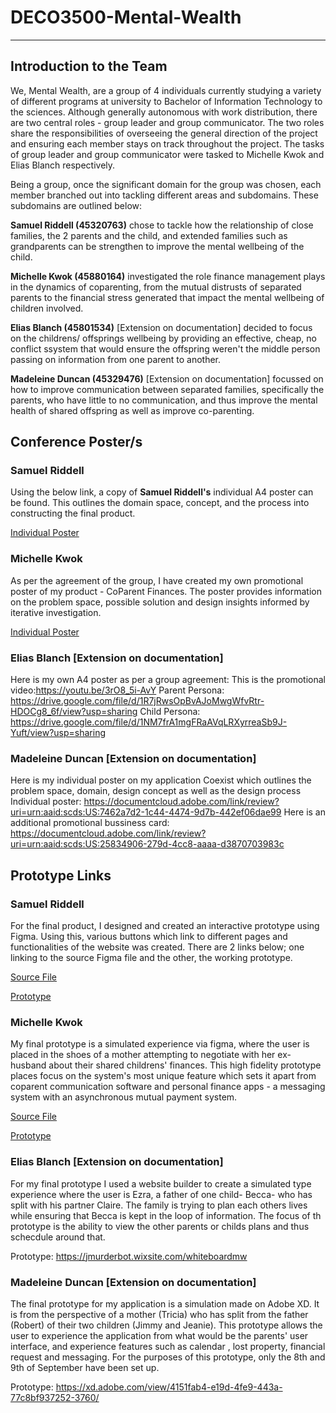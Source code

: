 # DECO3500-Mental-Wealth

***

## Introduction to the Team

We, Mental Wealth, are a group of 4 individuals currently studying a variety of different programs at university to Bachelor of Information Technology to the sciences. Although generally autonomous with work distribution, there are two central roles - group leader and group communicator. The two roles share the responsibilities of overseeing the general direction of the project and ensuring each member stays on track throughout the project. The tasks of group leader and group communicator were tasked to Michelle Kwok and Elias Blanch respectively.

Being a group, once the significant domain for the group was chosen, each member branched out into tackling different areas and subdomains. These subdomains are outlined below:

**Samuel Riddell (45320763)** chose to tackle how the relationship of close families, the 2 parents and the child, and extended families such as grandparents can be strengthen to improve the mental wellbeing of the child.

**Michelle Kwok (45880164)** investigated the role finance management plays in the dynamics of coparenting, from the mutual distrusts of separated parents to the financial stress generated that impact the mental wellbeing of children involved.

**Elias Blanch (45801534)** [Extension on documentation] decided to focus on the childrens/ offsprings wellbeing by providing an effective, cheap, no conflict ssystem that would ensure the offspring weren't the middle person passing on information from one parent to another. 

**Madeleine Duncan (45329476)** [Extension on documentation] focussed on how to improve communication between separated families, specifically the parents, who have little to no communication, and thus improve the mental health of shared offspring as well as improve co-parenting.

## Conference Poster/s

### **Samuel Riddell**

Using the below link, a copy of **Samuel Riddell's** individual A4 poster can be found. This outlines the domain space, concept, and the process into constructing the final product.

[Individual Poster](https://drive.google.com/file/d/10rYK3MHWJzFo8nz9rEKBY-gMgnjFkq5y/view?usp=sharing)


### **Michelle Kwok**

As per the agreement of the group, I have created my own promotional poster of my product - CoParent Finances. The poster provides information on the problem space, possible solution and design insights informed by iterative investigation.

[Individual Poster](https://drive.google.com/file/d/11JxL9JTo5HOzfP8JUOtI-JAqFJA4iV_U/view?usp=sharing)

### **Elias Blanch** [Extension on documentation]
Here is my own A4 poster as per a group agreement:
This is the promotional video:https://youtu.be/3rO8_5i-AvY
Parent Persona: https://drive.google.com/file/d/1R7jRwsOpBvAJoMwgWfvRtr-HDOCg8_6f/view?usp=sharing
Child Persona: https://drive.google.com/file/d/1NM7frA1mgFRaAVqLRXyrreaSb9J-Yuft/view?usp=sharing

### **Madeleine Duncan** [Extension on documentation]
Here is my individual poster on my application Coexist which outlines the problem space, domain, design concept as well as the design process
Individual poster: https://documentcloud.adobe.com/link/review?uri=urn:aaid:scds:US:7462a7d2-1c44-4474-9d7b-442ef06dae99
Here is an additional promotional bussiness card: https://documentcloud.adobe.com/link/review?uri=urn:aaid:scds:US:25834906-279d-4cc8-aaaa-d3870703983c


## Prototype Links

### **Samuel Riddell**

For the final product, I designed and created an interactive prototype using Figma. Using this, various buttons which link to different pages and functionalities of the website was created. There are 2 links below; one linking to the source Figma file and the other, the working prototype.

[Source File](https://www.figma.com/file/CxfkCOGT9lTkGJYkCtXjFX/DECO3500-Final-Product?node-id=0%3A1)

[Prototype](https://www.figma.com/proto/CxfkCOGT9lTkGJYkCtXjFX/DECO3500-Final-Product?node-id=5%3A671&scaling=min-zoom)

### **Michelle Kwok** 

My final prototype is a simulated experience via figma, where the user is placed in the shoes of a mother attempting to negotiate with her ex-husband about their shared childrens' finances. This high fidelity prototype places focus on the system's most unique feature which sets it apart from coparent communication software and personal finance apps - a messaging system with an asynchronous mutual payment system.

[Source File](https://www.figma.com/file/QUOcNnnjiZbRpgp3PdkCyY/CoParent-Finances-HIGH?node-id=0%3A1)

[Prototype](https://www.figma.com/proto/QUOcNnnjiZbRpgp3PdkCyY/CoParent-Finances-HIGH?node-id=0%3A1&scaling=scale-down)


### **Elias Blanch** [Extension on documentation]

For my final prototype I used a website builder to create a simulated type experience where the user is Ezra, a father of one child- Becca- who has split with his partner Claire. The family is trying to plan each others lives while ensuring that Becca is kept in the loop of information. The focus of th prototype is the ability to view the other parents or childs plans and thus schecdule around that.
 
Prototype:
https://jmurderbot.wixsite.com/whiteboardmw 

### **Madeleine Duncan** [Extension on documentation]
The final prototype for my application is a simulation made on Adobe XD. It is from the perspective of a mother (Tricia) who has split from the father (Robert) of their two children (Jimmy and Jeanie). This prototype allows the user to experience the application from what would be the parents' user interface, and experience features such as calendar , lost property, financial request and messaging. For the purposes of this prototype, only the 8th and 9th of September have been set up.

Prototype: https://xd.adobe.com/view/4151fab4-e19d-4fe9-443a-77c8bf937252-3760/ 



